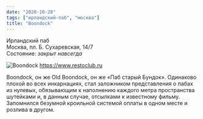 ```yaml
---
date: "2020-10-28"
tags: ["ирландский-паб", "москва"]
title: "Boondock"
---
```


Ирландский паб\
Москва, пл. Б. Сухаревская, 14/7\
Состояние: _закрыт навсегда_

![Boondock](../images/2020-10-28-boondock.png)
https://www.restoclub.ru


Boondock, он же Old Boondock, он же «Паб старый Бундок». Одинаково плохой во всех инкарнациях, стал заложником представления о пабах из нулевых, обязывающим к наполнению каждого метра пространства шутейками и, в данным случае, отсылками к известному фильму. Запомнился безумной кроильной системой оплаты в одном месте и розлива в другом.